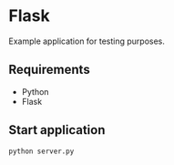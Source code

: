 # Flask

Example application for testing purposes.

## Requirements

* Python
* Flask

## Start application

```
python server.py
```
